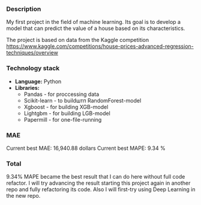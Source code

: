 ### Description

My first project in the field of machine learning. Its goal is to develop a model that can predict the value of a house based on its characteristics.

The project is based on data from the Kaggle competition https://www.kaggle.com/competitions/house-prices-advanced-regression-techniques/overview

### Technology stack

*   **Language:** Python
*   **Libraries:**
    *   Pandas - for proccessing data
    *   Scikit-learn - to buildштп RandomForest-model
    *   Xgboost - for building XGB-model
    *   Lightgbm - for building LGB-model
    *   Papermill - for one-file-running

### MAE

Current best MAE: 16,940.88 dollars
Current best MAPE: 9.34 %

### Total

9.34% MAPE became the best result that I can do here without full code refactor. I will try advancing the result starting this project again in another repo and fully refactoring its code. 
Also I will first-try using Deep Learning in the new repo.